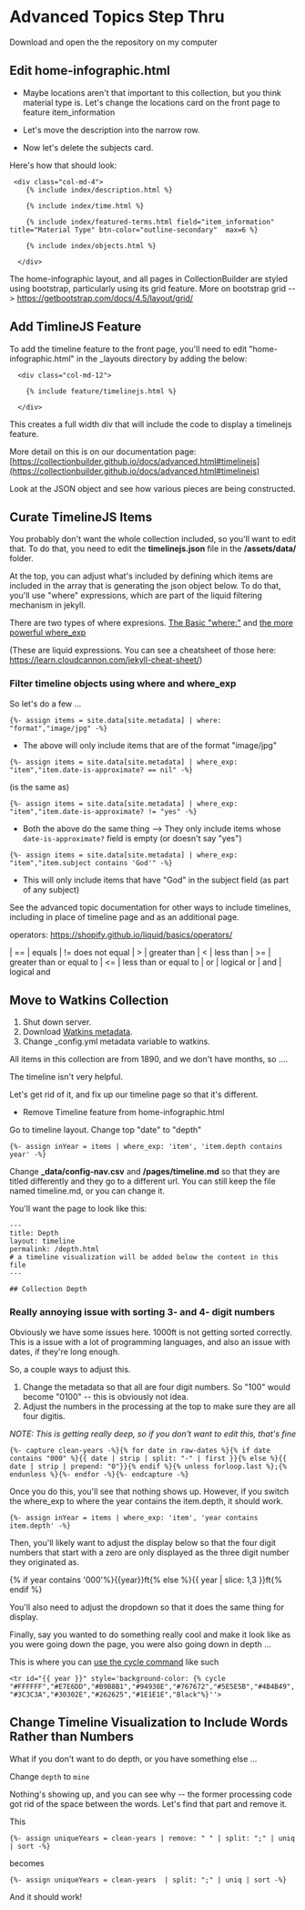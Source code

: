 # Advanced Topics Step Thru

Download and open the the repository on my computer

## Edit home-infographic.html

- Maybe locations aren't that important to this collection, but you think material type is. Let's change the locations card on the front page to feature item_information

- Let's move the description into the narrow row. 

- Now let's delete the subjects card. 

Here's how that should look:

```
 <div class="col-md-4">  
    {% include index/description.html %}

    {% include index/time.html %}

    {% include index/featured-terms.html field="item_information" title="Material Type" btn-color="outline-secondary"  max=6 %}

    {% include index/objects.html %}

  </div>
```

The home-infographic layout, and all pages in CollectionBuilder are styled using bootstrap, particularly using its grid feature. More on bootstrap grid --> https://getbootstrap.com/docs/4.5/layout/grid/

## Add TimlineJS Feature

To add the timeline feature to the front page, you'll need to edit "home-infographic.html" in the _layouts directory by adding the below: 

```
  <div class="col-md-12">
    
    {% include feature/timelinejs.html %}

  </div>
```

This creates a full width div that will include the code to display a timelinejs feature.

More detail on this is on our documentation page: [https://collectionbuilder.github.io/docs/advanced.html#timelinejs](https://collectionbuilder.github.io/docs/advanced.html#timelinejs)

Look at the JSON object and see how various pieces are being constructed. 

## Curate TimelineJS Items

You probably don't want the whole collection included, so you'll want to edit that. To do that, you need to edit the **timelinejs.json** file in the **/assets/data/** folder. 

At the top, you can adjust what's included by defining which items are included in the array that is generating the json object below. To do that, you'll use "where" expressions, which are part of the liquid filtering mechanism in jekyll. 

There are two types of where expresions. [The Basic "where:"](https://shopify.github.io/liquid/filters/where/) and [the more powerful where_exp](https://jekyllrb.com/docs/liquid/filters/#where-expression)

(These are liquid expressions. You can see a cheatsheet of those here: https://learn.cloudcannon.com/jekyll-cheat-sheet/)

### Filter timeline objects using where and where_exp

So let's do a few ... 

`{%- assign items = site.data[site.metadata] | where: "format","image/jpg" -%}`

- The above will only include items that are of the format "image/jpg" 

`{%- assign items = site.data[site.metadata] | where_exp: "item","item.date-is-approximate? == nil" -%}`

(is the same as)

`{%- assign items = site.data[site.metadata] | where_exp: "item","item.date-is-approximate? != "yes" -%}`

- Both the above do the same thing --> They only include items whose `date-is-approximate?` field is empty (or doesn't say "yes")

`{%- assign items = site.data[site.metadata] | where_exp: "item","item.subject contains 'God'" -%}`

- This will only include items that have "God" in the subject field (as part of any subject)

See the advanced topic documentation for other ways to include timelines, including in place of timeline page and as an additional page. 

operators: <https://shopify.github.io/liquid/basics/operators/>

| == | equals
| != does not equal
| > | greater than
| < | less than
| >= | greater than or equal to
| <= | less than or equal to
| or | logical or
| and | logical and


## Move to Watkins Collection

1. Shut down server. 
2. Download [Watkins metadata](https://docs.google.com/spreadsheets/u/1/d/1mThECwBYaUdvUrSbc9d2wbjedpYyvVD89jJ15R-7Qmo/edit?usp=sharing). 
3. Change _config.yml metadata variable to watkins. 

All items in this collection are from 1890, and we don't have months, so .... 

The timeline isn't very helpful. 

Let's get rid of it, and fix up our timeline page so that it's different. 

- Remove Timeline feature from home-infographic.html

Go to timeline layout. 
Change top "date" to "depth" 

`{%- assign inYear = items | where_exp: 'item', 'item.depth contains year' -%}`

Change **_data/config-nav.csv** and **/pages/timeline.md** so that they are titled differently and they go to a different url. You can still keep the file named timeline.md, or you can change it. 

You'll want the page to look like this: 

```
---
title: Depth
layout: timeline
permalink: /depth.html
# a timeline visualization will be added below the content in this file
---

## Collection Depth
```

### Really annoying issue with sorting 3- and 4- digit numbers

Obviously we have some issues here. 1000ft is not getting sorted correctly. This is a issue with a lot of programming languages, and also an issue with dates, if they're long enough. 

So, a couple ways to adjust this. 

1. Change the metadata so that all are four digit numbers. So "100" would become "0100" -- this is obviously not idea. 
2. Adjust the numbers in the processing at the top to make sure they are all four digitis. 

*NOTE: This is getting really deep, so if you don't want to edit this, that's fine*

`{%- capture clean-years -%}{% for date in raw-dates %}{% if date contains "000" %}{{ date | strip | split: "-" | first }}{% else %}{{ date | strip | prepend: "0"}}{% endif %}{% unless forloop.last %};{% endunless %}{%- endfor -%}{%- endcapture -%}`

Once you do this, you'll see that nothing shows up. However, if you switch the where_exp to where the year contains the item.depth, it should work. 

`{%- assign inYear = items | where_exp: 'item', 'year contains item.depth' -%}`

Then, you'll likely want to adjust the display below so that the four digit numbers that start with a zero are only displayed as the three digit number they originated as. 

{% if year contains '000'%}{{year}}ft{% else %}{{ year | slice: 1,3 }}ft{% endif %}

You'll also need to adjust the dropdown so that it does the same thing for display. 

Finally, say you wanted to do something really cool and make it look like as you were going down the page, you were also going down in depth ... 

This is where you can [use the cycle command](https://shopify.github.io/liquid/tags/iteration/#cycle) like such

`<tr id="{{ year }}" style='background-color: {% cycle "#FFFFFF","#E7E6DD","#B9B8B1","#94938E","#767672","#5E5E5B","#4B4B49","#3C3C3A","#30302E","#262625","#1E1E1E","Black"%}''>`

## Change Timeline Visualization to Include Words Rather than Numbers

What if you don't want to do depth, or you have something else ... 

Change `depth` to `mine`

Nothing's showing up, and you can see why -- the former processing code got rid of the space between the words. Let's find that part and remove it. 

This

`{%- assign uniqueYears = clean-years | remove: " " | split: ";" | uniq | sort -%}`

becomes

`{%- assign uniqueYears = clean-years  | split: ";" | uniq | sort -%}`

And it should work!






